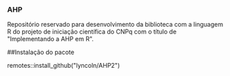 ### AHP

Repositório reservado para desenvolvimento da biblioteca com a linguagem R do projeto de iniciação científica do CNPq com o título de "Implementando a AHP em R".

##Instalação do pacote

remotes::install_github("lyncoln/AHP2")
